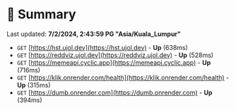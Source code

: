 # 📖 Summary
Last updated: **7/2/2024, 2:43:59 PG "Asia/Kuala_Lumpur"**

- `GET` [https://hst.ujol.dev](https://hst.ujol.dev) - **Up** (638ms)
- `GET` [https://reddviz.ujol.dev](https://reddviz.ujol.dev) - **Up** (528ms)
- `GET` [https://memeapi.cyclic.app](https://memeapi.cyclic.app) - **Up** (716ms)
- `GET` [https://klik.onrender.com/health](https://klik.onrender.com/health) - **Up** (315ms)
- `GET` [https://dumb.onrender.com](https://dumb.onrender.com) - **Up** (394ms)
